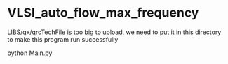 # VLSI_auto_flow_max_frequency
LIBS/qx/qrcTechFile is too big to upload, we need to put it in this directory to make this program run successfully

python Main.py
